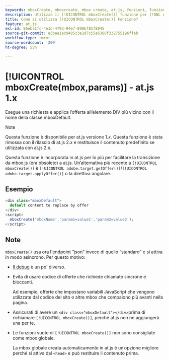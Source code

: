 ```yaml
---
keywords: mboxCreate, mboxcreate, mbox create, at.js, funzioni, funzione
description: Utilizza il [!UICONTROL mboxCreate()] funzione per [!DNL Adobe Target] Libreria JavaScript at.js per applicare le offerte all’elemento DIV più vicino con il nome della classe mboxDefault. (at.js 1.x)
title: Come si utilizza [!UICONTROL mboxCreate()] Funzione?
feature: at.js
exl-id: 86eba1fc-4e1d-4793-94e7-898bf81f8945
source-git-commit: e5bae1ac9485c3e1d7c55e6386f332755196ffab
workflow-type: tm+mt
source-wordcount: '209'
ht-degree: 55%

---
```


# [!UICONTROL mboxCreate(mbox,params)] - at.js 1.x

Esegue una richiesta e applica l’offerta all’elemento DIV più vicino con il nome della classe mboxDefault.

>[!NOTE]
>
>Questa funzione è disponibile per at.js versione 1.*x*. Questa funzione è stata rimossa con il rilascio di at.js 2.x e restituisce il contenuto predefinito se utilizzata con at.js 2.x.

Questa funzione è incorporata in at.js per lo più per facilitare la transizione da mbox.js (ora obsoleto) a at.js. Un’alternativa più recente a `[!UICONTROL mboxCreate()]` è `[!UICONTROL adobe.target.getOffer()]`/`[!UICONTROL adobe.target.applyOffer()]` o la direttiva angolare.

## Esempio

```javascript {line-numbers="true"}
<div class="mboxDefault"> 
  default content to replace by offer 
</div> 
<script> 
  mboxCreate('mboxName','param1=value1','param2=value2'); 
</script>
```

## Note

`mboxCreate()` usa ora l&#39;endpoint “json” invece di quello “standard” e si attiva in modo asincrono. Per questo motivo:

* [Il debug](/help/dev/implement/client-side/target-debugging-atjs/target-debugging-atjs.md) è un po&#39; diverso.
* Evita di usare codice di offerte che richiede chiamate sincrone e bloccanti.

  Ad esempio, offerte che impostano variabili JavaScript che vengono utilizzate dal codice del sito o altre mbox che compaiono più avanti nella pagina.

* Assicurati di avere un `<div class="mboxDefault"></div>`prima di richiamare `[!UICONTROL mboxCreate()]`, perché at.js non ne aggiungerà una per te.

* Le funzioni vuote di `[!UICONTROL mboxCreate()]` non sono consigliate come mbox globale.

  La mbox globale creata automaticamente in at.js è un’opzione migliore perché si attiva dal `<head>` e può restituire il contenuto prima.

